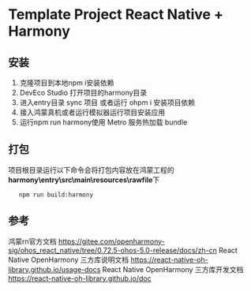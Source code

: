 # Template Project React Native + Harmony

## 安装
1. 克隆项目到本地npm i安装依赖
2. DevEco Studio 打开项目的harmony目录
3. 进入entry目录 sync 项目 或者运行 ohpm i 安装项目依赖
4. 接入鸿蒙真机或者运行模拟器运行项目安装应用
5. 运行npm run harmony使用 Metro 服务热加载 bundle

## 打包
项目根目录运行以下命令会将打包内容放在鸿蒙工程的**harmony\entry\src\main\resources\rawfile**下
```npm 
   npm run build:harmony
```

## 参考
鸿蒙rn官方文档 https://gitee.com/openharmony-sig/ohos_react_native/tree/0.72.5-ohos-5.0-release/docs/zh-cn
React Native OpenHarmony 三方库说明文档 https://react-native-oh-library.github.io/usage-docs
React Native OpenHarmony 三方库开发文档 https://react-native-oh-library.github.io/doc
